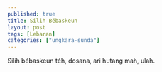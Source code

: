 ```yaml
---
published: true
title: Silih Bébaskeun
layout: post
tags: [Lebaran]
categories: ["ungkara-sunda"]
---
```

Silih bébaskeun téh, dosana, ari hutang mah, ulah.
